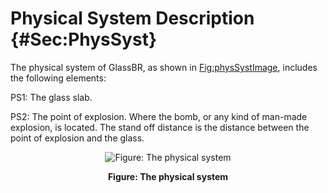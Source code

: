 # Physical System Description {#Sec:PhysSyst}

The physical system of GlassBR, as shown in [Fig:physSystImage](./SecPhysSyst.md#Figure:physSystImage), includes the following elements:

PS1: The glass slab.

PS2: The point of explosion. Where the bomb, or any kind of man-made explosion, is located. The stand off distance is the distance between the point of explosion and the glass.

<div id="Figure:physSystImage" align="center" >

![Figure: The physical system](./assets/physicalsystimage.png)

**Figure: The physical system**

</div>

